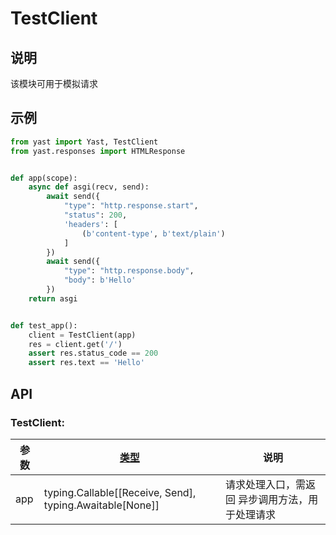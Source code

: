 # TestClient 
## 说明
该模块可用于模拟请求

## 示例
```python
from yast import Yast, TestClient
from yast.responses import HTMLResponse


def app(scope):
    async def asgi(recv, send):
        await send({
            "type": "http.response.start",
            "status": 200,
            'headers': [
                (b'content-type', b'text/plain')
            ]
        })
        await send({
            "type": "http.response.body",
            "body": b'Hello'
        })
    return asgi


def test_app():
    client = TestClient(app)
    res = client.get('/')
    assert res.status_code == 200
    assert res.text == 'Hello'
```

## API
### TestClient:
| 参数 | [类型](/#typehint)                                       | 说明                                            |
| ---- | -------------------------------------------------------- | ----------------------------------------------- |
| app  | typing.Callable[[Receive, Send], typing.Awaitable[None]] | 请求处理入口，需返回 异步调用方法，用于处理请求 |
